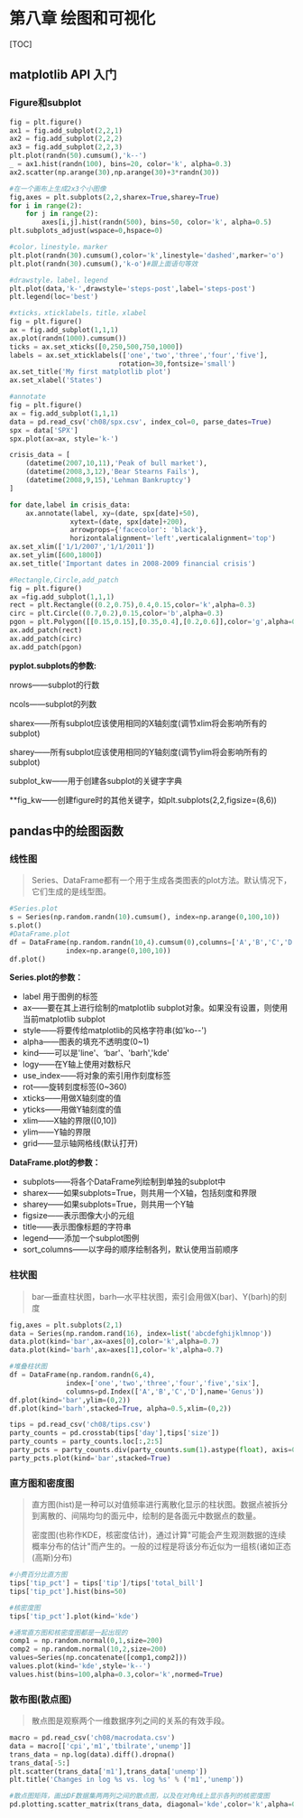 # 第八章 绘图和可视化

[TOC]

## matplotlib API 入门

### Figure和subplot

```python
fig = plt.figure()
ax1 = fig.add_subplot(2,2,1)
ax2 = fig.add_subplot(2,2,2)
ax3 = fig.add_subplot(2,2,3)
plt.plot(randn(50).cumsum(),'k--')
_ = ax1.hist(randn(100), bins=20, color='k', alpha=0.3)
ax2.scatter(np.arange(30),np.arange(30)+3*randn(30))

#在一个画布上生成2x3个小图像
fig,axes = plt.subplots(2,2,sharex=True,sharey=True)
for i in range(2):
    for j in range(2):
        axes[i,j].hist(randn(500), bins=50, color='k', alpha=0.5)
plt.subplots_adjust(wspace=0,hspace=0)

#color，linestyle，marker
plt.plot(randn(30).cumsum(),color='k',linestyle='dashed',marker='o')
plt.plot(randn(30).cumsum(),'k-o')#跟上面语句等效

#drawstyle，label，legend
plt.plot(data,'k-',drawstyle='steps-post',label='steps-post')
plt.legend(loc='best')

#xticks，xticklabels，title，xlabel
fig = plt.figure()
ax = fig.add_subplot(1,1,1)
ax.plot(randn(1000).cumsum())
ticks = ax.set_xticks([0,250,500,750,1000])
labels = ax.set_xticklabels(['one','two','three','four','five'],
                           rotation=30,fontsize='small')
ax.set_title('My first matplotlib plot')
ax.set_xlabel('States')

#annotate
fig = plt.figure()
ax = fig.add_subplot(1,1,1)
data = pd.read_csv('ch08/spx.csv', index_col=0, parse_dates=True)
spx = data['SPX']
spx.plot(ax=ax, style='k-')

crisis_data = [
    (datetime(2007,10,11),'Peak of bull market'),
    (datetime(2008,3,12),'Bear Stearns Fails'),
    (datetime(2008,9,15),'Lehman Bankruptcy')
]

for date,label in crisis_data:
    ax.annotate(label, xy=(date, spx[date]+50),
               xytext=(date, spx[date]+200),
               arrowprops={'facecolor': 'black'},
               horizontalalignment='left',verticalalignment='top')
ax.set_xlim(['1/1/2007','1/1/2011'])
ax.set_ylim([600,1800])
ax.set_title('Important dates in 2008-2009 financial crisis')

#Rectangle,Circle,add_patch
fig = plt.figure()
ax =fig.add_subplot(1,1,1)
rect = plt.Rectangle((0.2,0.75),0.4,0.15,color='k',alpha=0.3)
circ = plt.Circle((0.7,0.2),0.15,color='b',alpha=0.3)
pgon = plt.Polygon([[0.15,0.15],[0.35,0.4],[0.2,0.6]],color='g',alpha=0.5)
ax.add_patch(rect)
ax.add_patch(circ)
ax.add_patch(pgon)
```

**pyplot.subplots的参数:**

nrows——subplot的行数

ncols——subplot的列数

sharex——所有subplot应该使用相同的X轴刻度(调节xlim将会影响所有的subplot)

sharey——所有subplot应该使用相同的Y轴刻度(调节ylim将会影响所有的subplot)

subplot_kw——用于创建各subplot的关键字字典

**fig_kw——创建figure时的其他关键字，如plt.subplots(2,2,figsize=(8,6))

## pandas中的绘图函数

### 线性图

> Series、DataFrame都有一个用于生成各类图表的plot方法。默认情况下，它们生成的是线型图。

```python
#Series.plot
s = Series(np.random.randn(10).cumsum(), index=np.arange(0,100,10))
s.plot()
#DataFrame.plot
df = DataFrame(np.random.randn(10,4).cumsum(0),columns=['A','B','C','D'],
              index=np.arange(0,100,10))
df.plot()
```

**Series.plot的参数：**

- label 用于图例的标签
- ax——要在其上进行绘制的matplotlib subplot对象。如果没有设置，则使用当前matplotlib subplot
- style——将要传给matplotlib的风格字符串(如'ko--')
- alpha——图表的填充不透明度(0~1)
- kind——可以是'line'、‘bar'、'barh','kde'
- logy——在Y轴上使用对数标尺
- use_index——将对象的索引用作刻度标签
- rot——旋转刻度标签(0~360)
- xticks——用做X轴刻度的值
- yticks——用做Y轴刻度的值
- xlim——X轴的界限([0,10])
- ylim——Y轴的界限
- grid——显示轴网格线(默认打开)

**DataFrame.plot的参数：**

- subplots——将各个DataFrame列绘制到单独的subplot中
- sharex——如果subplots=True，则共用一个X轴，包括刻度和界限
- sharey——如果subplots=True，则共用一个Y轴
- figsize——表示图像大小的元组
- title——表示图像标题的字符串
- legend——添加一个subplot图例
- sort_columns——以字母的顺序绘制各列，默认使用当前顺序

### 柱状图

> bar—垂直柱状图，barh—水平柱状图，索引会用做X(bar)、Y(barh)的刻度

```python
fig,axes = plt.subplots(2,1)
data = Series(np.random.rand(16), index=list('abcdefghijklmnop'))
data.plot(kind='bar',ax=axes[0],color='k',alpha=0.7)
data.plot(kind='barh',ax=axes[1],color='k',alpha=0.7)

#堆叠柱状图
df = DataFrame(np.random.randn(6,4),
              index=['one','two','three','four','five','six'],
              columns=pd.Index(['A','B','C','D'],name='Genus'))
df.plot(kind='bar',ylim=(0,2))
df.plot(kind='barh',stacked=True, alpha=0.5,xlim=(0,2))

tips = pd.read_csv('ch08/tips.csv')
party_counts = pd.crosstab(tips['day'],tips['size'])
party_counts = party_counts.loc[:,2:5]
party_pcts = party_counts.div(party_counts.sum(1).astype(float), axis=0)
party_pcts.plot(kind='bar',stacked=True)
```

### 直方图和密度图

> 直方图(hist)是一种可以对值频率进行离散化显示的柱状图。数据点被拆分到离散的、间隔均匀的面元中，绘制的是各面元中数据点的数量。
>
> 密度图(也称作KDE，核密度估计)，通过计算"可能会产生观测数据的连续概率分布的估计"而产生的。一般的过程是将该分布近似为一组核(诸如正态(高斯)分布)

```python
#小费百分比直方图
tips['tip_pct'] = tips['tip']/tips['total_bill']
tips['tip_pct'].hist(bins=50)

#核密度图
tips['tip_pct'].plot(kind='kde')

#通常直方图和核密度图都是一起出现的
comp1 = np.random.normal(0,1,size=200)
comp2 = np.random.normal(10,2,size=200)
values=Series(np.concatenate([comp1,comp2]))
values.plot(kind='kde',style='k--')
values.hist(bins=100,alpha=0.3,color='k',normed=True)
```

### 散布图(散点图)

> 散点图是观察两个一维数据序列之间的关系的有效手段。

```python
macro = pd.read_csv('ch08/macrodata.csv')
data = macro[['cpi','m1','tbilrate','unemp']]
trans_data = np.log(data).diff().dropna()
trans_data[-5:]
plt.scatter(trans_data['m1'],trans_data['unemp'])
plt.title('Changes in log %s vs. log %s' % ('m1','unemp'))

#散点图矩阵，画出DF数据集两两列之间的散点图，以及在对角线上显示各列的核密度图
pd.plotting.scatter_matrix(trans_data, diagonal='kde',color='k',alpha=0.3)
```


